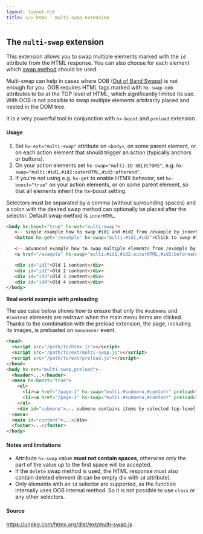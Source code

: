 ```yaml
---
layout: layout.njk
title: </> htmx - multi-swap extension
---
```


## The `multi-swap` extension

This extension allows you to swap multiple elements marked with the `id` attribute from the HTML response. You can also choose for each element which [swap method](/docs/#swapping) should be used. 

Multi-swap can help in cases where OOB ([Out of Band Swaps](/docs/#oob_swaps)) is not enough for you. OOB requires HTML tags marked with `hx-swap-oob` attributes to be at the TOP level of HTML, which significantly limited its use. With OOB is not possible to swap multiple elements arbitrarily placed and nested in the DOM tree.

It is a very powerful tool in conjunction with `hx-boost` and `preload` extension.

#### Usage

1. Set `hx-ext="multi-swap"` attribute on `<body>`, on some parent element, or on each action element that should trigger an action (typically anchors or buttons).
2. On your action elements set `hx-swap="multi:ID-SELECTORS"`, e.g. `hx-swap="multi:#id1,#id2:outerHTML,#id3:afterend"`.
3. If you're not using e.g. `hx-get` to enable HTMX behavior, set `hx-boost="true"` on your action elements, or on some parent element, so that all elements inherit the hx-boost setting.

Selectors must be separated by a comma (without surrounding spaces) and a colon with the desired swap method can optionally be placed after the selector. Default swap method is `innerHTML`.

```html
<body hx-boost="true" hx-ext="multi-swap">
   <-- simple example how to swap #id1 and #id2 from /example by innerHTML (default swap method) -->
   <button hx-get="/example" hx-swap="multi:#id1,#id2">Click to swap #id1 and #id2 content</button>

   <-- advanced example how to swap multiple elements from /example by different swap methods -->
   <a href="/example" hx-swap="multi:#id1,#id2:outerHTML,#id3:beforeend,#id4:delete">Click to swap #id1 and #id2, extend #id3 content and delete #id4 element</a>

   <div id="id1">Old 1 content</div>
   <div id="id2">Old 2 content</div>
   <div id="id3">Old 3 content</div>
   <div id="id4">Old 4 content</div>
</body>
```

**Real world example with preloading**

The use case below shows how to ensure that only the `#submenu` and `#content` elements are redrawn when the main menu items are clicked. Thanks to the combination with the preload extension, the page, including its images, is preloaded on `mouseover` event.

```html
<head>
  <script src="/path/to/htmx.js"></script>
  <script src="/path/to/ext/multi-swap.js"></script>
  <script src="/path/to/ext/preload.js"></script>
</head>
<body hx-ext="multi-swap,preload">
  <header>...</header>
  <menu hx-boost="true">
    <ul>
      <li><a href="/page-1" hx-swap="multi:#submenu,#content" preload="mouseover" preload-images="true">Page 1</a></li>
      <li><a href="/page-2" hx-swap="multi:#submenu,#content" preload="mouseover" preload-images="true">Page 2</a></li>
    </ul>
    <div id="submenu">... submenu contains items by selected top-level menu ...</div>
  <menu>
  <main id="content">...</div>
  <footer>...</footer>
</body>
```


#### Notes and limitations

* Attribute `hx-swap` value **must not contain spaces**, otherwise only the part of the value up to the first space will be accepted.
* If the `delete` swap method is used, the HTML response must also contain deleted element (it can be empty div with `id` attribute).
* Only elements with an `id` selector are supported, as the function internally uses OOB internal method. So it is not possible to use `class` or any other selectors.

#### Source

<https://unpkg.com/htmx.org/dist/ext/multi-swap.js>

